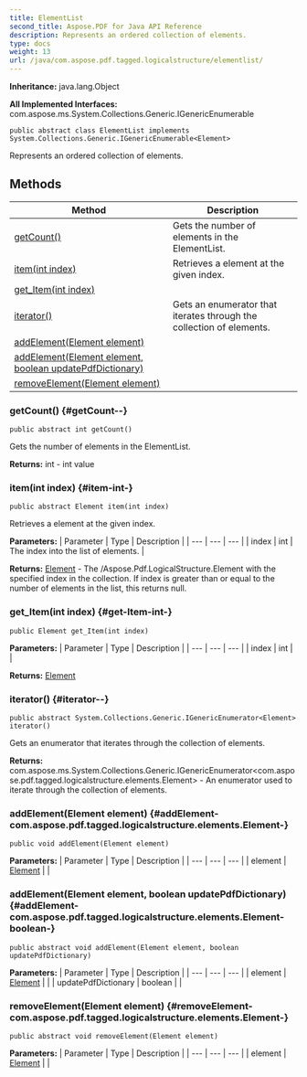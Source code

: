 ```yaml
---
title: ElementList
second_title: Aspose.PDF for Java API Reference
description: Represents an ordered collection of elements.
type: docs
weight: 13
url: /java/com.aspose.pdf.tagged.logicalstructure/elementlist/
---
```

**Inheritance:**
java.lang.Object

**All Implemented Interfaces:**
com.aspose.ms.System.Collections.Generic.IGenericEnumerable
```
public abstract class ElementList implements System.Collections.Generic.IGenericEnumerable<Element>
```

Represents an ordered collection of elements.
## Methods

| Method | Description |
| --- | --- |
| [getCount()](#getCount--) | Gets the number of elements in the ElementList. |
| [item(int index)](#item-int-) | Retrieves a element at the given index. |
| [get_Item(int index)](#get-Item-int-) |  |
| [iterator()](#iterator--) | Gets an enumerator that iterates through the collection of elements. |
| [addElement(Element element)](#addElement-com.aspose.pdf.tagged.logicalstructure.elements.Element-) |  |
| [addElement(Element element, boolean updatePdfDictionary)](#addElement-com.aspose.pdf.tagged.logicalstructure.elements.Element-boolean-) |  |
| [removeElement(Element element)](#removeElement-com.aspose.pdf.tagged.logicalstructure.elements.Element-) |  |
### getCount() {#getCount--}
```
public abstract int getCount()
```


Gets the number of elements in the ElementList.

**Returns:**
int - int value
### item(int index) {#item-int-}
```
public abstract Element item(int index)
```


Retrieves a element at the given index.

**Parameters:**
| Parameter | Type | Description |
| --- | --- | --- |
| index | int | The index into the list of elements. |

**Returns:**
[Element](../../com.aspose.pdf.tagged.logicalstructure.elements/element) - The  /Aspose.Pdf.LogicalStructure.Element  with the specified index in the collection. If  index  is greater than or equal to the number of elements in the list, this returns null.
### get_Item(int index) {#get-Item-int-}
```
public Element get_Item(int index)
```




**Parameters:**
| Parameter | Type | Description |
| --- | --- | --- |
| index | int |  |

**Returns:**
[Element](../../com.aspose.pdf.tagged.logicalstructure.elements/element)
### iterator() {#iterator--}
```
public abstract System.Collections.Generic.IGenericEnumerator<Element> iterator()
```


Gets an enumerator that iterates through the collection of elements.

**Returns:**
com.aspose.ms.System.Collections.Generic.IGenericEnumerator<com.aspose.pdf.tagged.logicalstructure.elements.Element> - An enumerator used to iterate through the collection of elements.
### addElement(Element element) {#addElement-com.aspose.pdf.tagged.logicalstructure.elements.Element-}
```
public void addElement(Element element)
```




**Parameters:**
| Parameter | Type | Description |
| --- | --- | --- |
| element | [Element](../../com.aspose.pdf.tagged.logicalstructure.elements/element) |  |

### addElement(Element element, boolean updatePdfDictionary) {#addElement-com.aspose.pdf.tagged.logicalstructure.elements.Element-boolean-}
```
public abstract void addElement(Element element, boolean updatePdfDictionary)
```




**Parameters:**
| Parameter | Type | Description |
| --- | --- | --- |
| element | [Element](../../com.aspose.pdf.tagged.logicalstructure.elements/element) |  |
| updatePdfDictionary | boolean |  |

### removeElement(Element element) {#removeElement-com.aspose.pdf.tagged.logicalstructure.elements.Element-}
```
public abstract void removeElement(Element element)
```




**Parameters:**
| Parameter | Type | Description |
| --- | --- | --- |
| element | [Element](../../com.aspose.pdf.tagged.logicalstructure.elements/element) |  |

